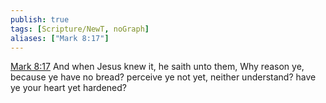 ```yaml
---
publish: true
tags: [Scripture/NewT, noGraph]
aliases: ["Mark 8:17"]
---
```

[Mark 8:17](https://churchofjesuschrist.org/study/scriptures/nt/mark/8?lang=eng&id=p17#p17) And when Jesus knew it, he saith unto them, Why reason ye, because ye have no bread? perceive ye not yet, neither understand? have ye your heart yet hardened?

